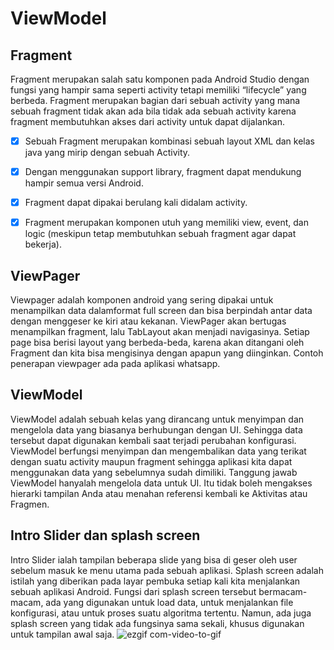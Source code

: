 # ViewModel

## Fragment 
Fragment merupakan salah satu komponen pada Android Studio dengan fungsi yang hampir sama seperti activity tetapi memiliki “lifecycle” yang berbeda. Fragment merupakan bagian dari sebuah activity yang mana sebuah fragment tidak akan ada bila tidak ada sebuah activity karena fragment membutuhkan akses dari activity untuk dapat dijalankan.

- [x] Sebuah Fragment merupakan kombinasi sebuah layout XML dan kelas java yang mirip dengan sebuah Activity.

- [x] Dengan menggunakan support library, fragment dapat mendukung hampir semua versi Android.

- [x] Fragment dapat dipakai berulang kali didalam activity.

- [x] Fragment merupakan komponen utuh yang memiliki view, event, dan logic (meskipun tetap membutuhkan sebuah fragment agar dapat bekerja).

## ViewPager
Viewpager adalah komponen android yang sering dipakai untuk menampilkan data dalamformat full screen dan bisa berpindah antar data dengan menggeser ke kiri atau kekanan.
ViewPager akan bertugas menampilkan fragment, lalu TabLayout akan menjadi navigasinya. Setiap page bisa berisi layout yang berbeda-beda, karena akan ditangani oleh Fragment dan kita bisa mengisinya dengan apapun yang diinginkan. Contoh penerapan viewpager ada pada aplikasi whatsapp.

## ViewModel
ViewModel adalah sebuah kelas yang dirancang untuk menyimpan dan mengelola data yang biasanya berhubungan dengan UI. Sehingga data tersebut dapat digunakan kembali saat terjadi perubahan konfigurasi.
ViewModel berfungsi menyimpan dan mengembalikan data yang terikat dengan suatu activity maupun fragment sehingga aplikasi kita dapat menggunakan data yang sebelumnya sudah dimiliki.
Tanggung jawab ViewModel hanyalah mengelola data untuk UI. Itu tidak boleh mengakses hierarki tampilan Anda atau menahan referensi kembali ke Aktivitas atau Fragmen.

## Intro Slider dan splash screen
Intro Slider ialah tampilan beberapa slide yang bisa di geser oleh user sebelum masuk ke menu utama pada sebuah aplikasi. 
Splash screen adalah istilah yang diberikan pada layar pembuka setiap kali kita menjalankan sebuah aplikasi Android. Fungsi dari splash screen tersebut bermacam-macam, ada yang digunakan untuk load data, untuk menjalankan file konfigurasi, atau untuk proses suatu algoritma tertentu. Namun, ada juga splash screen yang tidak ada fungsinya sama sekali, khusus digunakan untuk tampilan awal saja. 
![ezgif com-video-to-gif](https://user-images.githubusercontent.com/60589670/111824747-2e5d8280-8919-11eb-9344-f06621ef54e8.gif)
